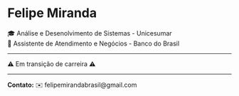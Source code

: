 <h1>Felipe Miranda</h1>  <img src=""

🎓 Análise e Desenolvimento de Sistemas - Unicesumar<br>
💼 Assistente de Atendimento e Negócios - Banco do Brasil
<hr>
⚠️ Em transição de carreira ⚠️
<hr>
<b>Contato:</b>
✉️ felipemirandabrasil@gmail.com
